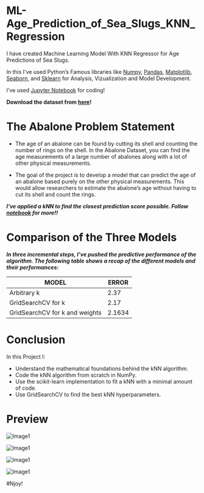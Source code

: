 # ML-Age_Prediction_of_Sea_Slugs_KNN_Regression

I have created Machine Learning Model With KNN Regressor for Age Predictions of Sea Slugs.

In this I've used Python’s Famous libraries like [Numpy](), [Pandas](), [Matplotlib](), [Seaborn](), and [Sklearn]() for Analysis, Vizualization and Model Development.

I've used [Jupyter Notebook]() for coding!

**Download the dataset from [here]()!**

# The Abalone Problem Statement

* The age of an abalone can be found by cutting its shell and counting the number of rings on the shell. In the Abalone Dataset, you can find the age measurements of a large number of abalones along with a lot of other physical measurements.

* The goal of the project is to develop a model that can predict the age of an abalone based purely on the other physical measurements. This would allow researchers to estimate the abalone’s age without having to cut its shell and count the rings.

***I've applied a kNN to find the closest prediction score possible. Follow [notebook]() for more!!***

# Comparison of the Three Models

***In three incremental steps, I’ve pushed the predictive performance of the algorithm. The following table shows a recap of the different models and their performances:***

| **MODEL**  | **ERROR** |
| ------------- | ------------- |
| Arbitrary k  | 2.37  |
| GridSearchCV for k  | 2.17  |
| GridSearchCV for k and weights | 2.1634 |


# Conclusion

In this Project I:

* Understand the mathematical foundations behind the kNN algorithm.
* Code the kNN algorithm from scratch in NumPy.
* Use the scikit-learn implementation to fit a kNN with a minimal amount of code.
* Use GridSearchCV to find the best kNN hyperparameters.

# Preview

![Image1]()

![Image1]()

![Image1]()

![Image1]()


#Njoy!
